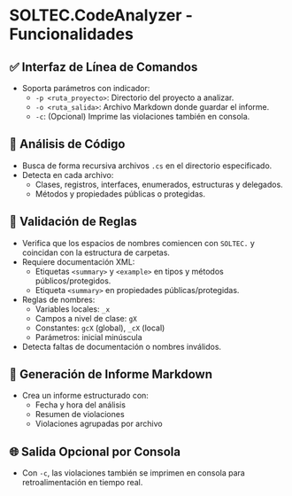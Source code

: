 # SOLTEC.CodeAnalyzer - Funcionalidades

## ✅ Interfaz de Línea de Comandos

- Soporta parámetros con indicador:
  - `-p <ruta_proyecto>`: Directorio del proyecto a analizar.
  - `-o <ruta_salida>`: Archivo Markdown donde guardar el informe.
  - `-c`: (Opcional) Imprime las violaciones también en consola.

## 📂 Análisis de Código

- Busca de forma recursiva archivos `.cs` en el directorio especificado.
- Detecta en cada archivo:
  - Clases, registros, interfaces, enumerados, estructuras y delegados.
  - Métodos y propiedades públicas o protegidas.

## 📏 Validación de Reglas

- Verifica que los espacios de nombres comiencen con `SOLTEC.` y coincidan con la estructura de carpetas.
- Requiere documentación XML:
  - Etiquetas `<summary>` y `<example>` en tipos y métodos públicos/protegidos.
  - Etiqueta `<summary>` en propiedades públicas/protegidas.
- Reglas de nombres:
  - Variables locales: `_x`
  - Campos a nivel de clase: `gX`
  - Constantes: `gcX` (global), `_cX` (local)
  - Parámetros: inicial minúscula
- Detecta faltas de documentación o nombres inválidos.

## 📑 Generación de Informe Markdown

- Crea un informe estructurado con:
  - Fecha y hora del análisis
  - Resumen de violaciones
  - Violaciones agrupadas por archivo

## 🌐 Salida Opcional por Consola

- Con `-c`, las violaciones también se imprimen en consola para retroalimentación en tiempo real.
